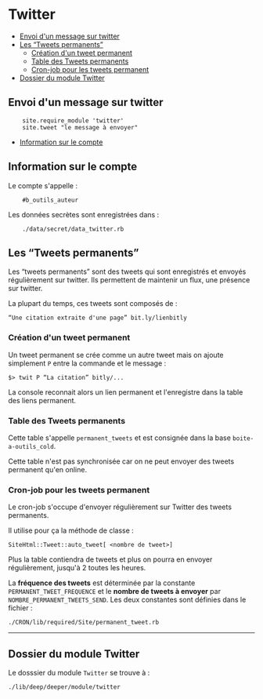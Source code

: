 # Twitter

* [Envoi d'un message sur twitter](#envoidunmessagetwitter)
* [Les “Tweets permanents”](#messagespermanents)
  * [Création d'un tweet permanent](#creationduntweetpermanent)
  * [Table des Tweets permanents](#tabledestweetspermanent)
  * [Cron-job pour les tweets permanent](#cronjobpourlescitations)
* [Dossier du module Twitter](#dossiermoduletwitter)


<a name='envoidunmessagetwitter'></a>

## Envoi d'un message sur twitter


        site.require_module 'twitter'
        site.tweet "le message à envoyer"

* [Information sur le compte](#informationsurlecompte)
<a name='informationsurlecompte'></a>

## Information sur le compte

Le compte s'appelle :

        #b_outils_auteur

Les données secrètes sont enregistrées dans :

        ./data/secret/data_twitter.rb


<a name='messagespermanents'></a>

## Les “Tweets permanents”

Les “tweets permanents” sont des tweets qui sont enregistrés et envoyés régulièrement sur twitter. Ils permettent de maintenir un flux, une présence sur twitter.

La plupart du temps, ces tweets sont composés de :

    “Une citation extraite d'une page” bit.ly/lienbitly

<a name='creationduntweetpermanent'></a>

### Création d'un tweet permanent

Un tweet permanent se crée comme un autre tweet mais on ajoute simplement `P` entre la commande et le message :

    $> twit P “La citation” bitly/...

La console reconnait alors un lien permanent et l'enregistre dans la table des liens permanent.

<a name='tabledestweetspermanent'></a>

### Table des Tweets permanents

Cette table s'appelle `permanent_tweets` et est consignée dans la base `boite-a-outils_cold`.

Cette table n'est pas synchronisée car on ne peut envoyer des tweets permanent qu'en online.

<a name='cronjobpourlescitations'></a>

### Cron-job pour les tweets permanent

Le cron-job s'occupe d'envoyer régulièrement sur Twitter des tweets permanents.

Il utilise pour ça la méthode de classe :

    SiteHtml::Tweet::auto_tweet[ <nombre de tweet>]

Plus la table contiendra de tweets et plus on pourra en envoyer régulièrement, jusqu'à 2 toutes les heures.

La **fréquence des tweets** est déterminée par la constante `PERMANENT_TWEET_FREQUENCE` et le **nombre de tweets à envoyer** par `NOMBRE_PERMANENT_TWEETS_SEND`. Les deux constantes sont définies dans le fichier :

    ./CRON/lib/required/Site/permanent_tweet.rb

---------------------------------------------------------------------

<a name='dossiermoduletwitter'></a>

## Dossier du module Twitter

Le dosssier du module `Twitter` se trouve à :

    ./lib/deep/deeper/module/twitter
